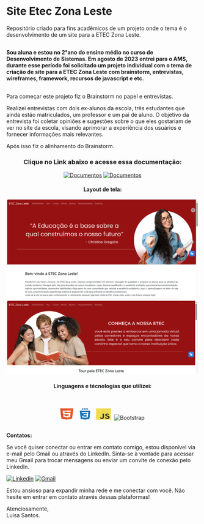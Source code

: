 # Site Etec Zona Leste
Repositório criado para fins acadêmicos de um projeto onde o tema é o desenvolvimento de um site para a ETEC Zona Leste.

## 
**Sou aluna e estou no 2°ano do ensino médio no curso de Desenvolvimento de Sistemas. Em agosto de 2023 entrei para o AMS, durante esse período foi solicitado um projeto individual com o tema de criação de site para a ETEC Zona Leste com brainstorm, entrevistas, wireframes, framework, recursos de javascript e etc.**

##

Para começar este projeto fiz o Brainstorm no papel e entrevistas.

Realizei entrevistas com dois ex-alunos da escola, três estudantes que ainda estão matriculados, um professor e um pai de aluno. O objetivo da entrevista foi coletar opiniões e sugestões sobre o que eles gostariam de ver no site da escola, visando aprimorar a experiência dos usuários e fornecer informações mais relevantes.

Após isso fiz o alinhamento do Brainstorm.

<div align="center">
  <h3>Clique no Link abaixo e acesse essa documentação:</h3>
  
  [![Documentos](https://img.shields.io/badge/Alinhamento_do_Brainstorm-2023-8B0000?style=for-the-badge)](https://github.com/LuisaSantosSilva/SiteEtecZonaLeste/blob/main/Documentos/Alinhamento%20do%20Brainstorm.pdf)
  [![Documentos](https://img.shields.io/badge/Relatório_das_Entrevistas-2023-8B0000?style=for-the-badge)](https://github.com/LuisaSantosSilva/SiteEtecZonaLeste/blob/main/Documentos/Relat%C3%B3rio%20de%20Entrevistas.pdf)

  <h4>Layout de tela:</h4>
  <img width="500" src="https://github.com/LuisaSantosSilva/SiteEtecZonaLeste/blob/main/ETEC%20assets/layout.png"><br>
  <img width="500" src="https://github.com/LuisaSantosSilva/SiteEtecZonaLeste/blob/main/ETEC%20assets/layout2.png"><br>
  
  <h4>Linguagens e técnologias que utilizei:</h4> <br>
  <p>
  <img src="https://github.com/devicons/devicon/blob/master/icons/html5/html5-original.svg" title="HTML5" alt="HTML" width="40" height="30"/>&nbsp;
  <img src="https://github.com/devicons/devicon/blob/master/icons/css3/css3-plain-wordmark.svg"  title="CSS3" alt="CSS" width="40" height="30"/>&nbsp;
  <img src="https://github.com/devicons/devicon/blob/master/icons/javascript/javascript-original.svg" title="JavaScript" alt="JavaScript" width="40" height="30"/>&nbsp; 
  <img src="https://cdn.jsdelivr.net/gh/devicons/devicon/icons/bootstrap/bootstrap-original-wordmark.svg" title="Bootstrap" alt="Bootstrap" width="40"height="30"/>&nbsp;
  </p>
</div>


##
**Contatos:**

Se você quiser conectar ou entrar em contato comigo, estou disponível via e-mail pelo Gmail ou através do LinkedIn. Sinta-se à vontade para acessar meu Gmail para trocar mensagens ou enviar um convite de conexão pelo LinkedIn.

[![Linkedin](https://img.shields.io/badge/LinkedIn-%230077B5?style=for-the-badge&logo=linkedin&logoColor=white)](https://www.linkedin.com/in/luisa-s-823820278/?lipi=urn%3Ali%3Apage%3Ad_flagship3_feed%3BDbTYdw%2FeSpiH%2Bgs%2BIhKEfQ%3D%3D)
[![Gmail](https://img.shields.io/badge/Gmail-D14836?style=for-the-badge&logo=gmail&logoColor=white)](mailto:luisasantossilvaa@gmail.com)

Estou ansioso para expandir minha rede e me conectar com você. Não hesite em entrar em contato através dessas plataformas!

Atenciosamente,<br>
Luisa Santos.
